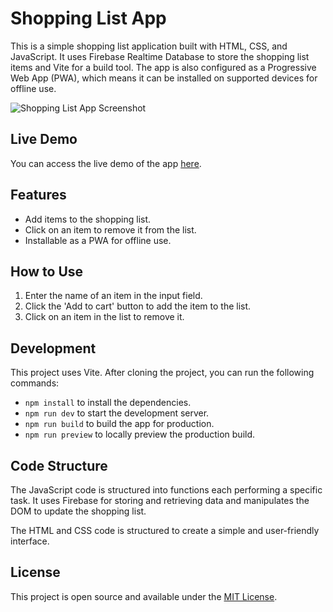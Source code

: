 # Shopping List App

This is a simple shopping list application built with HTML, CSS, and JavaScript. It uses Firebase Realtime Database to store the shopping list items and Vite for a build tool. The app is also configured as a Progressive Web App (PWA), which means it can be installed on supported devices for offline use.

![Shopping List App Screenshot](./screenshot.png)

## Live Demo

You can access the live demo of the app [here](https://anonys6.github.io/Shopping-List-App/).

## Features

- Add items to the shopping list.
- Click on an item to remove it from the list.
- Installable as a PWA for offline use.

## How to Use

1. Enter the name of an item in the input field.
2. Click the 'Add to cart' button to add the item to the list.
3. Click on an item in the list to remove it.

## Development

This project uses Vite. After cloning the project, you can run the following commands:

- `npm install` to install the dependencies.
- `npm run dev` to start the development server.
- `npm run build` to build the app for production.
- `npm run preview` to locally preview the production build.

## Code Structure

The JavaScript code is structured into functions each performing a specific task. It uses Firebase for storing and retrieving data and manipulates the DOM to update the shopping list.

The HTML and CSS code is structured to create a simple and user-friendly interface.

## License

This project is open source and available under the [MIT License](LICENSE).